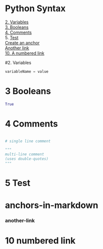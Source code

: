 # Python Syntax

[2. Variables](#2-Variables)  
[3. Booleans](#3-Booleans)  
[4. Comments](#4-Comments)  
5. [Test](#5-Test)  
[Create an anchor](#anchors-in-markdown)  
[Another link](#another-link)  
[10. A numbered link](#10-numbered-link)

#2. Variables

```python
variableName = value
```

# 3 Booleans

```python
True
```

# 4 Comments

```python

# single line comment

"""
multi-line comment
(uses double-quotes)
"""

```

# 5 Test

# anchors-in-markdown

### another-link

# 10 numbered link
